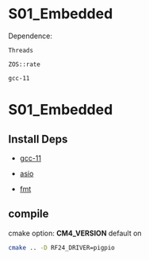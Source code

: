 # S01_Embedded
Dependence:

	Threads

	ZOS::rate
	
	gcc-11

# S01_Embedded

## Install Deps

- [gcc-11](https://stackoverflow.com/questions/67298443/when-gcc-11-will-appear-in-ubuntu-repositories?answertab=votes#tab-top)

- [asio](https://think-async.com/Asio/)

- [fmt](https://fmt.dev/8.1.0/)

## compile

cmake option: **CM4_VERSION** default on
```bash
cmake .. -D RF24_DRIVER=pigpio
```
